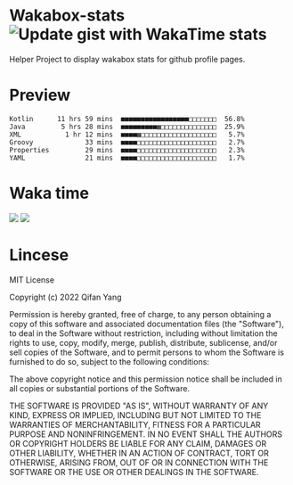  # Wakabox-stats ![Update gist with WakaTime stats](https://github.com/underwindfall/wakabox-stats/workflows/Update%20gist%20with%20WakaTime%20stats/badge.svg)

  Helper Project to display wakabox stats for github profile pages. 
 # Preview 
  
  ```  
 Kotlin      11 hrs 59 mins  ■■■■■■■■■■■■■■■■■□□□□□□□  56.8%
Java         5 hrs 28 mins  ■■■■■■■■■▦□□□□□□□□□□□□□□  25.9%
XML           1 hr 12 mins  ■■■■▦□□□□□□□□□□□□□□□□□□□   5.7%
Groovy             33 mins  ■■■■□□□□□□□□□□□□□□□□□□□□   2.7%
Properties         29 mins  ■■■■□□□□□□□□□□□□□□□□□□□□   2.3%
YAML               21 mins  ■■■■□□□□□□□□□□□□□□□□□□□□   1.7% 
 ``` 
  
 
 
  
  # Waka time 

  ![](https://wakatime.com/share/@underwindfall/04fb31b6-0c1f-434d-b3a5-ac5e62f5364c.svg)
  ![](https://wakatime.com/share/@underwindfall/3d98f640-5c0f-4faf-b8df-1c48dec045b2.svg)
  
  # Lincese 

  MIT License

  Copyright (c) 2022 Qifan Yang
  
  Permission is hereby granted, free of charge, to any person obtaining a copy
  of this software and associated documentation files (the "Software"), to deal
  in the Software without restriction, including without limitation the rights
  to use, copy, modify, merge, publish, distribute, sublicense, and/or sell
  copies of the Software, and to permit persons to whom the Software is
  furnished to do so, subject to the following conditions:
  
  The above copyright notice and this permission notice shall be included in all
  copies or substantial portions of the Software.
  
  THE SOFTWARE IS PROVIDED "AS IS", WITHOUT WARRANTY OF ANY KIND, EXPRESS OR
  IMPLIED, INCLUDING BUT NOT LIMITED TO THE WARRANTIES OF MERCHANTABILITY,
  FITNESS FOR A PARTICULAR PURPOSE AND NONINFRINGEMENT. IN NO EVENT SHALL THE
  AUTHORS OR COPYRIGHT HOLDERS BE LIABLE FOR ANY CLAIM, DAMAGES OR OTHER
  LIABILITY, WHETHER IN AN ACTION OF CONTRACT, TORT OR OTHERWISE, ARISING FROM,
  OUT OF OR IN CONNECTION WITH THE SOFTWARE OR THE USE OR OTHER DEALINGS IN THE
  SOFTWARE.

